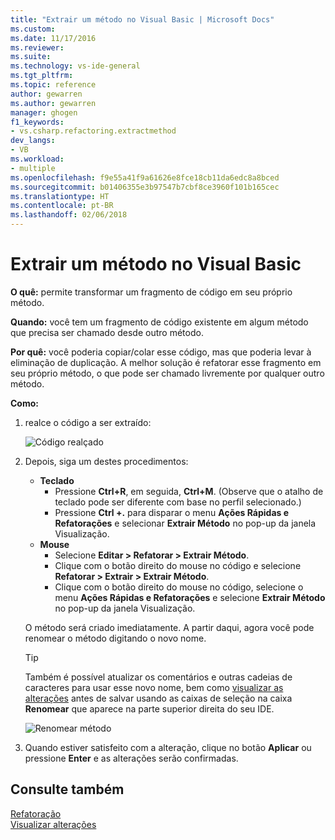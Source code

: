 ```yaml
---
title: "Extrair um método no Visual Basic | Microsoft Docs"
ms.custom: 
ms.date: 11/17/2016
ms.reviewer: 
ms.suite: 
ms.technology: vs-ide-general
ms.tgt_pltfrm: 
ms.topic: reference
author: gewarren
ms.author: gewarren
manager: ghogen
f1_keywords:
- vs.csharp.refactoring.extractmethod
dev_langs:
- VB
ms.workload:
- multiple
ms.openlocfilehash: f9e55a41f9a61626e8fce18cb11da6edc8a8bced
ms.sourcegitcommit: b01406355e3b97547b7cbf8ce3960f101b165cec
ms.translationtype: HT
ms.contentlocale: pt-BR
ms.lasthandoff: 02/06/2018
---
```

# <a name="extract-a-method-in-visual-basic"></a>Extrair um método no Visual Basic

**O quê:** permite transformar um fragmento de código em seu próprio método.

**Quando:** você tem um fragmento de código existente em algum método que precisa ser chamado desde outro método.  

**Por quê:** você poderia copiar/colar esse código, mas que poderia levar à eliminação de duplicação.  A melhor solução é refatorar esse fragmento em seu próprio método, o que pode ser chamado livremente por qualquer outro método.

**Como:**

1. realce o código a ser extraído:

   ![Código realçado](media/extractmethod-highlight-vb.png)

1. Depois, siga um destes procedimentos:
   * **Teclado**
     * Pressione **Ctrl+R**, em seguida, **Ctrl+M**.  (Observe que o atalho de teclado pode ser diferente com base no perfil selecionado.)
     * Pressione **Ctrl +.** para disparar o menu **Ações Rápidas e Refatorações** e selecionar **Extrair Método** no pop-up da janela Visualização.
   * **Mouse**
     * Selecione **Editar > Refatorar > Extrair Método**.
     * Clique com o botão direito do mouse no código e selecione **Refatorar > Extrair > Extrair Método**.
     * Clique com o botão direito do mouse no código, selecione o menu **Ações Rápidas e Refatorações** e selecione **Extrair Método** no pop-up da janela Visualização.

   O método será criado imediatamente.  A partir daqui, agora você pode renomear o método digitando o novo nome.

   > [!TIP]
   > Também é possível atualizar os comentários e outras cadeias de caracteres para usar esse novo nome, bem como [visualizar as alterações](../../ide/preview-changes.md) antes de salvar usando as caixas de seleção na caixa **Renomear** que aparece na parte superior direita do seu IDE.

   ![Renomear método](media/extractmethod-rename-vb.png)

1. Quando estiver satisfeito com a alteração, clique no botão **Aplicar** ou pressione **Enter** e as alterações serão confirmadas.

## <a name="see-also"></a>Consulte também

[Refatoração](../refactoring-in-visual-studio.md)  
[Visualizar alterações](../../ide/preview-changes.md)